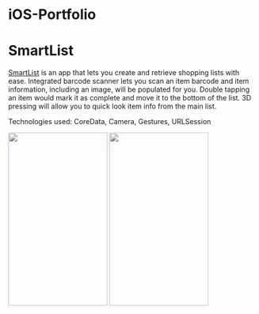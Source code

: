 # iOS-Portfolio

# SmartList 

[SmartList](https://github.com/oleksandr-gribov/SmartList) is an app that lets you create and retrieve shopping lists with ease. Integrated barcode scanner lets you scan an item barcode and item information, including an image, will be populated for you. Double tapping an item would mark it as complete and move it to the bottom of the list. 3D pressing will allow you to quick look item info from the main list. 

Technologies used: CoreData, Camera, Gestures, URLSession 

<img src="https://github.com/oleksandr-gribov/SmartList/blob/master/smartlist_Scan.gif" width="200" height="350"> <img src="https://github.com/oleksandr-gribov/SmartList/blob/master/smartlist_Scan.gif" width="200" height="350">



